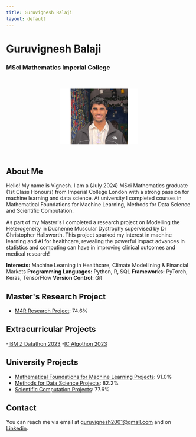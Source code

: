 ```yaml
---
title: Guruvignesh Balaji
layout: default
---
```



# Guruvignesh Balaji
### MSci Mathematics Imperial College

<img src="Headshot.jpg" style="transform: rotate(90deg); width: 150px; height: auto; display: block; margin: auto;">

## About Me

Hello! My name is Vignesh. I am a (July 2024) MSci Mathematics graduate (1st Class Honours) from Imperial College London with a strong passion for machine learning and data science. At university I completed courses in Mathematical Foundations for Machine Learning, Methods for Data Science and Scientific Computation. 

As part of my Master's I completed a research project on Modelling the Heterogeneity in Duchenne Muscular Dystrophy supervised by Dr Christopher Hallsworth. This project sparked my interest in machine learning and AI for healthcare, revealing the powerful impact advances in statistics and computing can have in improving clinical outcomes and medical research!

**Interests:** Machine Learning in Healthcare, Climate Modellining & Financial Markets
**Programming Languages:** Python, R, SQL
**Frameworks:** PyTorch, Keras, TensorFlow
**Version Control:** Git

## Master's Research Project
- [M4R Research Project](https://github.com/vig2001/M4R): 74.6%

## Extracurricular Projects
-[IBM Z Datathon 2023](https://github.com/Vig2001/IBMZDatathon.git)
-[IC Algothon 2023](https://github.com/Vig2001/ICAlgothon.git)

## University Projects

- [Mathematical Foundations for Machine Learning Projects](https://github.com/vig2001/M4ML): 91.0%
- [Methods for Data Science Projects](https://github.com/vig2001/MDS): 82.2%
- [Scientific Computation Projects](https://github.com/vig2001/SciComp): 77.6%

## Contact

You can reach me via email at [guruvignesh2001@gmail.com](mailto:guruvignesh2001@gmail.com) and on [Linkedin](https://www.linkedin.com/in/guruvigneshbalaji).
